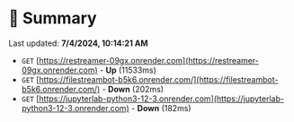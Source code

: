 # 📖 Summary
Last updated: **7/4/2024, 10:14:21 AM**

- `GET` [https://restreamer-09gx.onrender.com](https://restreamer-09gx.onrender.com) - **Up** (11533ms)
- `GET` [https://filestreambot-b5k6.onrender.com/](https://filestreambot-b5k6.onrender.com/) - **Down** (202ms)
- `GET` [https://jupyterlab-python3-12-3.onrender.com](https://jupyterlab-python3-12-3.onrender.com) - **Down** (182ms)
